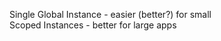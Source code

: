 Single Global Instance - easier (better?) for small  <br/>
Scoped Instances - better for large apps
